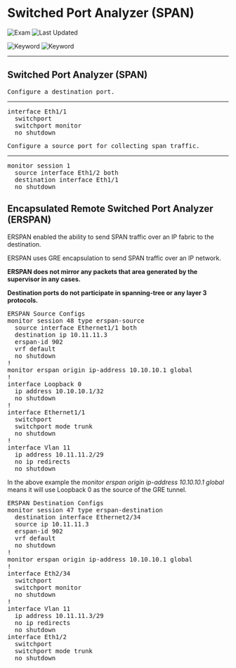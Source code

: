 # Switched Port Analyzer (SPAN)

![Exam](https://img.shields.io/badge/DCCOR-8A2BE2)
![Last Updated](https://img.shields.io/badge/Last%20Updated-2024--01--16-blue)

![Keyword](https://img.shields.io/badge/SPAN-darkgreen)
![Keyword](https://img.shields.io/badge/Switched%20Port%20Analyzer-darkgreen)

<hr>

## Switched Port Analyzer (SPAN)

<pre>
<span>Configure a destination port.</span>
<hr>interface Eth1/1
  switchport
  switchport monitor
  no shutdown
</pre>

<pre>
<span>Configure a source port for collecting span traffic.</span>
<hr>monitor session 1
  source interface Eth1/2 both
  destination interface Eth1/1
  no shutdown
</pre>

## Encapsulated Remote Switched Port Analyzer (ERSPAN)

ERSPAN enabled the ability to send SPAN traffic over an IP fabric to the destination.

ERSPAN uses GRE encapsulation to send SPAN traffic over an IP network.

**ERSPAN does not mirror any packets that area generated by the supervisor in any cases.**

**Destination ports do not participate in spanning-tree or any layer 3 protocols.**

<pre>
<span>ERSPAN Source Configs</span>
monitor session 48 type erspan-source
  source interface Ethernet1/1 both
  destination ip 10.11.11.3
  erspan-id 902
  vrf default
  no shutdown
!
monitor erspan origin ip-address 10.10.10.1 global
!
interface Loopback 0
  ip address 10.10.10.1/32
  no shutdown
!
interface Ethernet1/1
  switchport
  switchport mode trunk
  no shutdown
!
interface Vlan 11
  ip address 10.11.11.2/29
  no ip redirects
  no shutdown
</pre>

In the above example the *monitor erspan origin ip-address 10.10.10.1 global* means it will use Loopback 0 as the source of the GRE tunnel.

<pre>
<span>ERSPAN Destination Configs</span>
monitor session 47 type erspan-destination
  destination interface Ethernet2/34
  source ip 10.11.11.3
  erspan-id 902
  vrf default
  no shutdown
!
monitor erspan origin ip-address 10.10.10.1 global
!
interface Eth2/34
  switchport
  switchport monitor
  no shutdown
!
interface Vlan 11
  ip address 10.11.11.3/29
  no ip redirects
  no shutdown
interface Eth1/2
  switchport
  switchport mode trunk
  no shutdown
</pre>

